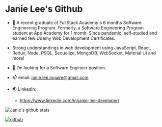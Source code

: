 # Janie Lee's Github
* 👋 A recent graduate of FullStack Academy's 6 months Software Engineering Program. Formerly, a Software Engineering Program student at App Academy for 1 month. Since pandemic, self-studied and earned few Udemy Web Development Certificates.

* Strong understandings in web development using JavaScript, React, Redux, Node, PSQL, Sequelize, MongoDB, WebSocket, Material UI and more!

* 💼 I’m looking for a Software Engineer position.

* 📫 email: janie.lee.inquire@gmail.com
* 🌏 Linkedin: 
  * https://www.linkedin.com/in/janie-lee-developer/




![Janie's github stats](https://github-readme-stats.vercel.app/api?username=janie-lee-developer)



[![github](https://cloud.githubusercontent.com/assets/17016297/18839843/0e06a67a-83d2-11e6-993a-b35a182500e0.png)][1]
<!-- [![facebook](https://cloud.githubusercontent.com/assets/17016297/18839836/0a06deb4-83d2-11e6-8078-1d0974af0f63.png)][2] -->

[1]: https://github.com/janie-lee-developer
<!-- [2]: https://www.linkedin.com/in/janie-lee-37a4811b9/ -->


